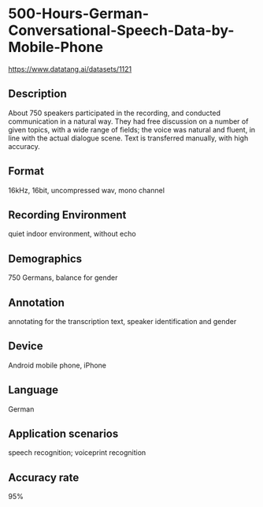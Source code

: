 # 500-Hours-German-Conversational-Speech-Data-by-Mobile-Phone
https://www.datatang.ai/datasets/1121
## Description
About 750 speakers participated in the recording, and conducted communication in a natural way. They had free discussion on a number of given topics, with a wide range of fields; the voice was natural and fluent, in line with the actual dialogue scene. Text is transferred manually, with high accuracy.

## Format
16kHz, 16bit, uncompressed wav, mono channel

## Recording Environment
quiet indoor environment, without echo

## Demographics
750 Germans, balance for gender

## Annotation
annotating for the transcription text, speaker identification and gender

## Device
Android mobile phone, iPhone

## Language
German

## Application scenarios
speech recognition; voiceprint recognition

## Accuracy rate
95%
